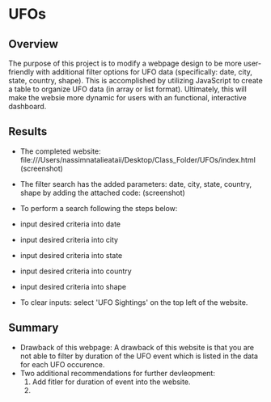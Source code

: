 # UFOs

## Overview

The purpose of this project is to modify a webpage design to be more user-friendly with additional filter options for UFO data (specifically: date, city, state, country, shape). This is accomplished by utilizing JavaScript to create a table to organize UFO data (in array or list format). Ultimately, this will make the websie more dynamic for users with an functional, interactive dashboard. 

## Results
- The completed website: file:///Users/nassimnatalieataii/Desktop/Class_Folder/UFOs/index.html
(screenshot)

- The filter search has the added parameters: date, city, state, country, shape by adding the attached code: 
(screenshot)

- To perform a search following the steps below: 
 - input desired criteria into date
 - input desired criteria into city
 - input desired criteria into state
 - input desired criteria into country
 - input desired criteria into shape
 - To clear inputs: select 'UFO Sightings' on the top left of the website.

## Summary

- Drawback of this webpage: A drawback of this website is that you are not able to filter by duration of the UFO event which is listed in the data for each UFO occurence. 
- Two additional recommendations for further devleopment:   
  1. Add fitler for duration of event into the website.
  2. 
